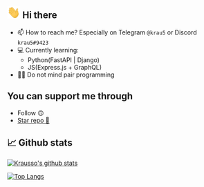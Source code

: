 ## <img src="https://raw.githubusercontent.com/ABSphreak/ABSphreak/master/gifs/Hi.gif" width="30px"> Hi there
- 📫 How to reach me? Especially on Telegram ``@krau5`` or Discord ``krau5#9423``
- 💻 Currently learning:
  - Python(FastAPI | Django)
  - JS(Express.js + GraphQL)
- ✌🏼 Do not mind pair programming

## You can support me through
- Follow 🙃
- [Star repo 🌟](https://github.com/Krausso?tab=repositories)

## 📈 Github stats
[![Krausso's github stats](https://github-readme-stats.vercel.app/api?username=Krausso&count_private=true&show_icons=true&theme=default&hide_border=true&hide_title=true)](https://github.com/anuraghazra/github-readme-stats)

[![Top Langs](https://github-readme-stats.vercel.app/api/top-langs/?username=Krausso&count_private=true&layout=compact&theme=default&hide_border=true)](https://github.com/anuraghazra/github-readme-stats)
